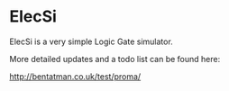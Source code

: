 ElecSi
======

ElecSi is a very simple Logic Gate simulator.

More detailed updates and a todo list can be found here:

http://bentatman.co.uk/test/proma/
